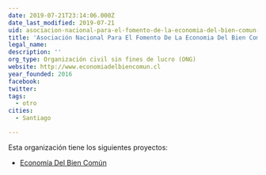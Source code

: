 ```yaml
---
date: 2019-07-21T23:14:06.000Z
date_last_modified: 2019-07-21
uid: asociacion-nacional-para-el-fomento-de-la-economia-del-bien-comun-en-chile
title: 'Asociación Nacional Para El Fomento De La Economia Del Bien Común En Chile'
legal_name: 
description: ''
org_type: Organización civil sin fines de lucro (ONG)
website: http://www.economiadelbiencomun.cl
year_founded: 2016
facebook: 
twitter: 
tags:
  - otro
cities: 
  - Santiago

---
```


Esta organización tiene los siguientes proyectos:

- [Economía Del Bien Común](/proyectos/economia-del-bien-comun)

